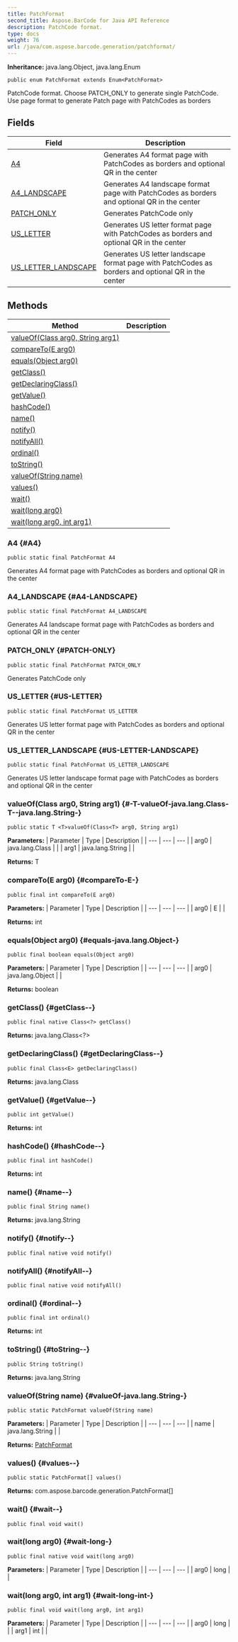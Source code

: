 ```yaml
---
title: PatchFormat
second_title: Aspose.BarCode for Java API Reference
description: PatchCode format.
type: docs
weight: 76
url: /java/com.aspose.barcode.generation/patchformat/
---
```

**Inheritance:**
java.lang.Object, java.lang.Enum
```
public enum PatchFormat extends Enum<PatchFormat>
```

PatchCode format. Choose PATCH\_ONLY to generate single PatchCode. Use page format to generate Patch page with PatchCodes as borders
## Fields

| Field | Description |
| --- | --- |
| [A4](#A4) | Generates A4 format page with PatchCodes as borders and optional QR in the center |
| [A4_LANDSCAPE](#A4-LANDSCAPE) | Generates A4 landscape format page with PatchCodes as borders and optional QR in the center |
| [PATCH_ONLY](#PATCH-ONLY) | Generates PatchCode only |
| [US_LETTER](#US-LETTER) | Generates US letter format page with PatchCodes as borders and optional QR in the center |
| [US_LETTER_LANDSCAPE](#US-LETTER-LANDSCAPE) | Generates US letter landscape format page with PatchCodes as borders and optional QR in the center |
## Methods

| Method | Description |
| --- | --- |
| [<T>valueOf(Class<T> arg0, String arg1)](#-T-valueOf-java.lang.Class-T--java.lang.String-) |  |
| [compareTo(E arg0)](#compareTo-E-) |  |
| [equals(Object arg0)](#equals-java.lang.Object-) |  |
| [getClass()](#getClass--) |  |
| [getDeclaringClass()](#getDeclaringClass--) |  |
| [getValue()](#getValue--) |  |
| [hashCode()](#hashCode--) |  |
| [name()](#name--) |  |
| [notify()](#notify--) |  |
| [notifyAll()](#notifyAll--) |  |
| [ordinal()](#ordinal--) |  |
| [toString()](#toString--) |  |
| [valueOf(String name)](#valueOf-java.lang.String-) |  |
| [values()](#values--) |  |
| [wait()](#wait--) |  |
| [wait(long arg0)](#wait-long-) |  |
| [wait(long arg0, int arg1)](#wait-long-int-) |  |
### A4 {#A4}
```
public static final PatchFormat A4
```


Generates A4 format page with PatchCodes as borders and optional QR in the center

### A4_LANDSCAPE {#A4-LANDSCAPE}
```
public static final PatchFormat A4_LANDSCAPE
```


Generates A4 landscape format page with PatchCodes as borders and optional QR in the center

### PATCH_ONLY {#PATCH-ONLY}
```
public static final PatchFormat PATCH_ONLY
```


Generates PatchCode only

### US_LETTER {#US-LETTER}
```
public static final PatchFormat US_LETTER
```


Generates US letter format page with PatchCodes as borders and optional QR in the center

### US_LETTER_LANDSCAPE {#US-LETTER-LANDSCAPE}
```
public static final PatchFormat US_LETTER_LANDSCAPE
```


Generates US letter landscape format page with PatchCodes as borders and optional QR in the center

### <T>valueOf(Class<T> arg0, String arg1) {#-T-valueOf-java.lang.Class-T--java.lang.String-}
```
public static T <T>valueOf(Class<T> arg0, String arg1)
```




**Parameters:**
| Parameter | Type | Description |
| --- | --- | --- |
| arg0 | java.lang.Class<T> |  |
| arg1 | java.lang.String |  |

**Returns:**
T
### compareTo(E arg0) {#compareTo-E-}
```
public final int compareTo(E arg0)
```




**Parameters:**
| Parameter | Type | Description |
| --- | --- | --- |
| arg0 | E |  |

**Returns:**
int
### equals(Object arg0) {#equals-java.lang.Object-}
```
public final boolean equals(Object arg0)
```




**Parameters:**
| Parameter | Type | Description |
| --- | --- | --- |
| arg0 | java.lang.Object |  |

**Returns:**
boolean
### getClass() {#getClass--}
```
public final native Class<?> getClass()
```




**Returns:**
java.lang.Class<?>
### getDeclaringClass() {#getDeclaringClass--}
```
public final Class<E> getDeclaringClass()
```




**Returns:**
java.lang.Class<E>
### getValue() {#getValue--}
```
public int getValue()
```




**Returns:**
int
### hashCode() {#hashCode--}
```
public final int hashCode()
```




**Returns:**
int
### name() {#name--}
```
public final String name()
```




**Returns:**
java.lang.String
### notify() {#notify--}
```
public final native void notify()
```




### notifyAll() {#notifyAll--}
```
public final native void notifyAll()
```




### ordinal() {#ordinal--}
```
public final int ordinal()
```




**Returns:**
int
### toString() {#toString--}
```
public String toString()
```




**Returns:**
java.lang.String
### valueOf(String name) {#valueOf-java.lang.String-}
```
public static PatchFormat valueOf(String name)
```




**Parameters:**
| Parameter | Type | Description |
| --- | --- | --- |
| name | java.lang.String |  |

**Returns:**
[PatchFormat](../../com.aspose.barcode.generation/patchformat)
### values() {#values--}
```
public static PatchFormat[] values()
```




**Returns:**
com.aspose.barcode.generation.PatchFormat[]
### wait() {#wait--}
```
public final void wait()
```




### wait(long arg0) {#wait-long-}
```
public final native void wait(long arg0)
```




**Parameters:**
| Parameter | Type | Description |
| --- | --- | --- |
| arg0 | long |  |

### wait(long arg0, int arg1) {#wait-long-int-}
```
public final void wait(long arg0, int arg1)
```




**Parameters:**
| Parameter | Type | Description |
| --- | --- | --- |
| arg0 | long |  |
| arg1 | int |  |

